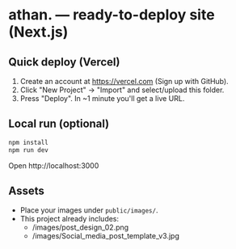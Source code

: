 # athan. — ready-to-deploy site (Next.js)

## Quick deploy (Vercel)
1) Create an account at https://vercel.com (Sign up with GitHub).
2) Click "New Project" → "Import" and select/upload this folder.
3) Press "Deploy". In ~1 minute you'll get a live URL.

## Local run (optional)
```bash
npm install
npm run dev
```
Open http://localhost:3000

## Assets
- Place your images under `public/images/`.
- This project already includes:
  - /images/post_design_02.png
  - /images/Social_media_post_template_v3.jpg